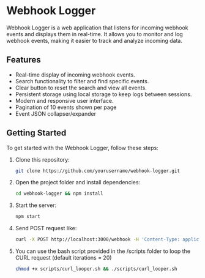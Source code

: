 # Webhook Logger

Webhook Logger is a web application that listens for incoming webhook events and displays them in real-time. It allows you to monitor and log webhook events, making it easier to track and analyze incoming data.

## Features

- Real-time display of incoming webhook events.
- Search functionality to filter and find specific events.
- Clear button to reset the search and view all events.
- Persistent storage using local storage to keep logs between sessions.
- Modern and responsive user interface.
- Pagination of 10 events shown per page
- Event JSON collapser/expander

## Getting Started

To get started with the Webhook Logger, follow these steps:

1. Clone this repository:

   ```bash
   git clone https://github.com/yourusername/webhook-logger.git
   
2. Open the project folder and install dependencies:

   ```bash
   cd webhook-logger && npm install

3. Start the server:

   ```bash
   npm start

4. Send POST request like:

   ```bash
   curl -X POST http://localhost:3000/webhook -H 'Content-Type: application/json' -d '{"login":"test_user","password":"test_password"}'

5. You can use the bash script provided in the /scripts folder to loop the CURL request (default iterations = 20)

   ```bash
   chmod +x scripts/curl_looper.sh && ./scripts/curl_looper.sh
